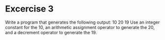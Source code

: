 # Excercise 3
Write a program that generates the following output:
10
20
19
Use an integer constant for the 10, an arithmetic assignment operator to generate the 20, and a decrement operator to generate the 19.